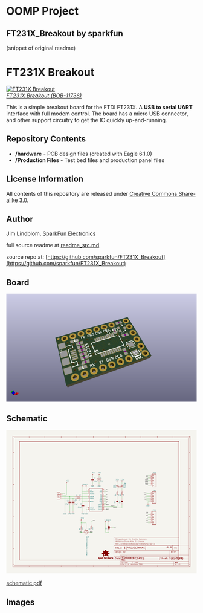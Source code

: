 # OOMP Project  
## FT231X_Breakout  by sparkfun  
  
(snippet of original readme)  
  
FT231X Breakout  
========================  
  
[![FT231X Breakout](https://dlnmh9ip6v2uc.cloudfront.net/images/products/1/1/7/3/6/11736-01_medium.jpg)    
*FT231X Breakout (BOB-11736)*](https://www.sparkfun.com/products/11736)  
  
This is a simple breakout board for the FTDI FT231X. A **USB to serial UART** interface with full modem control. The board has a micro USB connector, and other support circuitry to get the IC quickly up-and-running.  
  
Repository Contents  
-------------------  
  
* **/hardware** - PCB design files (created with Eagle 6.1.0)  
* **/Production Files** - Test bed files and production panel files  
  
License Information  
-------------------  
  
All contents of this repository are released under [Creative Commons Share-alike 3.0](http://creativecommons.org/licenses/by-sa/3.0/).  
  
Author  
------  
  
Jim Lindblom, [SparkFun Electronics](https://www.sparkfun.com)  
  
  full source readme at [readme_src.md](readme_src.md)  
  
source repo at: [https://github.com/sparkfun/FT231X_Breakout](https://github.com/sparkfun/FT231X_Breakout)  
## Board  
  
[![working_3d.png](working_3d_600.png)](working_3d.png)  
## Schematic  
  
[![working_schematic.png](working_schematic_600.png)](working_schematic.png)  
  
[schematic pdf](working_schematic.pdf)  
## Images  
